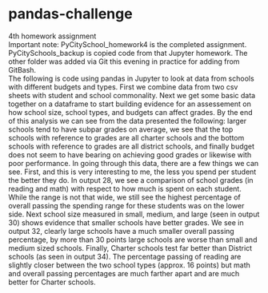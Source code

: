 # pandas-challenge
4th homework assignment                                                                                                 
Important note: PyCitySchool_homework4 is the completed assignment. PyCitySchools_backup is copied code from that Jupyter homework. The other folder was added via Git this evening in practice for adding from GitBash.                              
The following is code using pandas in Jupyter to look at data from schools with different budgets and types. First we combine data from two csv sheets with student and school commonality. Next we get some basic data together on a dataframe to start building evidence for an assessement on how school size, school types, and budgets can affect grades. By the end of this analysis we can see from the data presented the following: larger schools tend to have subpar grades on average, we see that the top schools with reference to grades are all charter schools and the bottom schools with reference to grades are all district schools, and finally budget does not seem to have bearing on achieving good grades or likewise with poor performance.
In going through this data, there are a few things we can see. First, and this is very interesting to me, the less you spend per student the better they do. In output 28, we see a comparison of school grades (in reading and math) with respect to how much is spent on each student. While the range is not that wide, we still see the highest percentage of overall passing the spending range for these students was on the lower side. Next school size measured in small, medium, and large (seen in output 30) shows evidence that smaller schools have better grades. We see in output 32, clearly large schools have a much smaller overall passing percentage, by more than 30 points large schools are worse than small and medium sized schools. Finally, Charter schools test far better than District schools (as seen in output 34). The percentage passing of reading are slightly closer between the two school types (approx. 16 points) but math and overall passing percentages are much farther apart and are much better for Charter schools.
